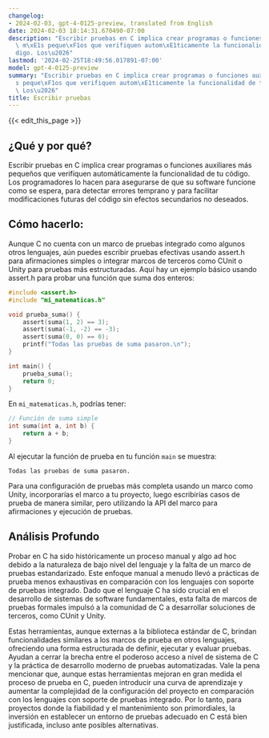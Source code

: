 ```yaml
---
changelog:
- 2024-02-03, gpt-4-0125-preview, translated from English
date: 2024-02-03 18:14:31.670490-07:00
description: "Escribir pruebas en C implica crear programas o funciones auxiliares\
  \ m\xE1s peque\xF1os que verifiquen autom\xE1ticamente la funcionalidad de tu c\xF3\
  digo. Los\u2026"
lastmod: '2024-02-25T18:49:56.017891-07:00'
model: gpt-4-0125-preview
summary: "Escribir pruebas en C implica crear programas o funciones auxiliares m\xE1\
  s peque\xF1os que verifiquen autom\xE1ticamente la funcionalidad de tu c\xF3digo.\
  \ Los\u2026"
title: Escribir pruebas
---
```


{{< edit_this_page >}}

## ¿Qué y por qué?
Escribir pruebas en C implica crear programas o funciones auxiliares más pequeños que verifiquen automáticamente la funcionalidad de tu código. Los programadores lo hacen para asegurarse de que su software funcione como se espera, para detectar errores temprano y para facilitar modificaciones futuras del código sin efectos secundarios no deseados.

## Cómo hacerlo:
Aunque C no cuenta con un marco de pruebas integrado como algunos otros lenguajes, aún puedes escribir pruebas efectivas usando assert.h para afirmaciones simples o integrar marcos de terceros como CUnit o Unity para pruebas más estructuradas. Aquí hay un ejemplo básico usando assert.h para probar una función que suma dos enteros:

```c
#include <assert.h>
#include "mi_matematicas.h"

void prueba_suma() {
    assert(suma(1, 2) == 3);
    assert(suma(-1, -2) == -3);
    assert(suma(0, 0) == 0);
    printf("Todas las pruebas de suma pasaron.\n");
}

int main() {
    prueba_suma();
    return 0;
}
```

En `mi_matematicas.h`, podrías tener:

```c
// Función de suma simple
int suma(int a, int b) {
    return a + b;
}
```

Al ejecutar la función de prueba en tu función `main` se muestra:

```
Todas las pruebas de suma pasaron.
```

Para una configuración de pruebas más completa usando un marco como Unity, incorporarías el marco a tu proyecto, luego escribirías casos de prueba de manera similar, pero utilizando la API del marco para afirmaciones y ejecución de pruebas.

## Análisis Profundo
Probar en C ha sido históricamente un proceso manual y algo ad hoc debido a la naturaleza de bajo nivel del lenguaje y la falta de un marco de pruebas estandarizado. Este enfoque manual a menudo llevó a prácticas de prueba menos exhaustivas en comparación con los lenguajes con soporte de pruebas integrado. Dado que el lenguaje C ha sido crucial en el desarrollo de sistemas de software fundamentales, esta falta de marcos de pruebas formales impulsó a la comunidad de C a desarrollar soluciones de terceros, como CUnit y Unity.

Estas herramientas, aunque externas a la biblioteca estándar de C, brindan funcionalidades similares a los marcos de prueba en otros lenguajes, ofreciendo una forma estructurada de definir, ejecutar y evaluar pruebas. Ayudan a cerrar la brecha entre el poderoso acceso a nivel de sistema de C y la práctica de desarrollo moderno de pruebas automatizadas. Vale la pena mencionar que, aunque estas herramientas mejoran en gran medida el proceso de prueba en C, pueden introducir una curva de aprendizaje y aumentar la complejidad de la configuración del proyecto en comparación con los lenguajes con soporte de pruebas integrado. Por lo tanto, para proyectos donde la fiabilidad y el mantenimiento son primordiales, la inversión en establecer un entorno de pruebas adecuado en C está bien justificada, incluso ante posibles alternativas.
